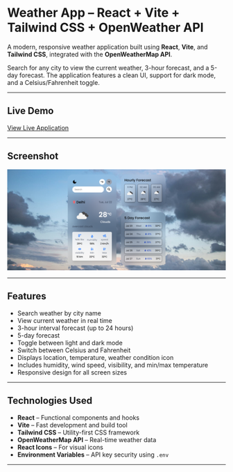 # Weather App – React + Vite + Tailwind CSS + OpenWeather API

A modern, responsive weather application built using **React**, **Vite**, and **Tailwind CSS**, integrated with the **OpenWeatherMap API**.

Search for any city to view the current weather, 3-hour forecast, and a 5-day forecast. The application features a clean UI, support for dark mode, and a Celsius/Fahrenheit toggle.

---

## Live Demo

[View Live Application](#)  


---

## Screenshot

![Weather App Screenshot](./Screenshot%202025-07-22%20230030.png)

---

## Features

- Search weather by city name
- View current weather in real time
- 3-hour interval forecast (up to 24 hours)
- 5-day forecast
- Toggle between light and dark mode
- Switch between Celsius and Fahrenheit
- Displays location, temperature, weather condition icon
- Includes humidity, wind speed, visibility, and min/max temperature
- Responsive design for all screen sizes

---

## Technologies Used

- **React** – Functional components and hooks
- **Vite** – Fast development and build tool
- **Tailwind CSS** – Utility-first CSS framework
- **OpenWeatherMap API** – Real-time weather data
- **React Icons** – For visual icons
- **Environment Variables** – API key security using `.env`

---

